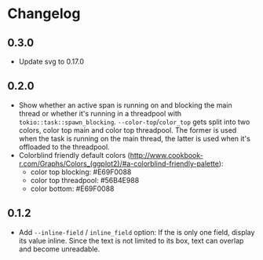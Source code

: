 # Changelog

## 0.3.0

- Update svg to 0.17.0

## 0.2.0

- Show whether an active span is running on and blocking the main thread or whether it's running in a threadpool with
  `tokio::task::spawn_blocking`. `--color-top`/`color_top` gets split into two colors, color top main and color top
  threadpool. The former is used when the task is running on the main thread, the latter is used when it's offloaded to
  the threadpool.
- Colorblind friendly default colors (http://www.cookbook-r.com/Graphs/Colors_(ggplot2)/#a-colorblind-friendly-palette):
  - color top blocking: #E69F0088
  - color top threadpool: #56B4E988
  - color bottom: #E69F0088

## 0.1.2

- Add `--inline-field` / `inline_field` option: If the is only one field, display its value inline. Since the text is
  not limited to its box, text can overlap and become unreadable.
